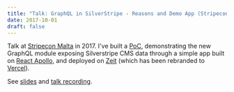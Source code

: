 ```yaml
---
title: "Talk: GraphQL in SilverStripe - Reasons and Demo App (Stripecon Malta 2017)"
date: 2017-10-01
draft: false
---
```


Talk at [Stripecon Malta](https://stripecon.eu) in 2017.
I've built a [PoC](https://github.com/chillu/silverstripe-graphql-react-demo-app),
demonstrating the new GraphQL module exposing Silverstripe CMS data
through a simple app built on [React Apollo](https://www.apollographql.com/docs/react/),
and deployed on [Zeit](https://zeit.co) (which has been rebranded to [Vercel](https://vercel.com)).

See [slides](https://slides.com/chillu/graphql-silverstripe-with-demo-app-stripecon-2017)
and [talk recording](https://vimeo.com/252223843).